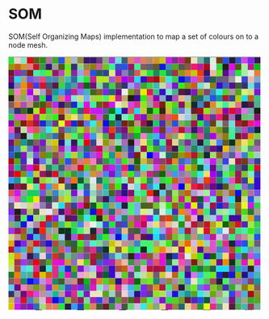 # SOM

SOM(Self Organizing Maps) implementation to map a set of colours on to a node mesh.

![alt text](som.gif "")
